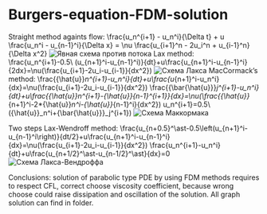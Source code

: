 ﻿# Burgers-equation-FDM-solution
Straight method againts flow:
\frac{u_n^{i+1} - u_n^i}{\Delta t} + u \frac{u_n^i - u_{n-1}^i}{\Delta x} = \nu \frac{u_{i+1}^n - 2u_i^n + u_{i-1}^n}{\Delta x^2}
![Явная схема против потока](https://github.com/user-attachments/assets/25fb6e19-e5bc-45fd-87b4-defc7a17904d)
Lax method:
\frac{u_n^{i+1}-0.5\ (u_{n+1}^i-u_{n-1}^i)}{dt}+u\frac{u_{n+1}^i-u_{n-1}^i}{2dx}=\nu(\frac{u_{i+1}-2u_i-u_{i-1}}{dx^2})
![Схема Лакса](https://github.com/user-attachments/assets/320db663-7cb0-41f6-9cad-d955bd5288eb)
MacCormack’s method:
\frac{{\hat{u}}_n^{i+1}-u_n^i}{dt}+u\frac{u_{n+1}^i-u_n^i}{dx}=\nu(\frac{u_{i+1}-2u_i-u_{i-1}}{dx^2})
\frac{{\bar{\hat{u}}}_j^{i+1}-u_n^i}{dt}+u\frac{{\hat{u}}_n^{i+1}-{\hat{u}}_{n-1}^{i+1}}{dx}=\nu(\frac{{\hat{u}}_{n+1}^i-2*{\hat{u}}_n^i-{\hat{u}}_{n-1}^i}{dx^2})
u_n^{i+1}=0.5\ ({\hat{u}}_n^i+{\bar{\hat{u}}}_j^{i+1})
![Схема Маккормака](https://github.com/user-attachments/assets/3f76ddb1-c997-41ed-88c7-5a0bb263577f)

Two steps Lax-Wendroff method:
\frac{u_{n+0.5}^\ast-0.5\left(u_{n+1}^i-u_{n-1}^i\right)}{dt/2}+u\frac{u_{n+1}^i-u_{n-1}^i}{dx}=\nu(\frac{u_{i+1}-2u_i-u_{i-1}}{dx^2})
\frac{u_n^{i+1}-u_n^i}{dt}+u\frac{u_{n+1/2}^\ast-u_{n-1/2}^\ast}{dx}=0
![Схема Лакса-Вендроффа](https://github.com/user-attachments/assets/b1feadb9-68bc-4a12-a466-b6efd2dd2f23)

Conclusions: solution of parabolic type PDE by using FDM methods requires to respect CFL, correct choose viscosity coefficient, because wrong choose could raise dissipation and oscillation of the solution. All graph solution can find in folder.
